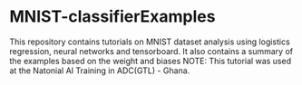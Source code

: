 # MNIST-classifierExamples
This repository contains tutorials on MNIST dataset analysis using logistics regression, neural networks and tensorboard.
It also contains a summary of the examples based on the weight and biases
NOTE: This tutorial was used at the Natonial AI Training in ADC(GTL) - Ghana.
